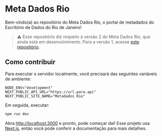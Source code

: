 # Meta Dados Rio

Bem-vindo(a) ao repositório do Meta Dados Rio, o portal de metadados do Escritório de Dados do Rio de Janeiro!

> ⚠️ Esse repositório diz respeito à versão 2 do Meta Dados Rio, que ainda está em desenvolvimento.
> Para a versão 1, acesse [este repositório](https://github.com/prefeitura-rio/meta-dados-rio).

## Como contribuir

Para executar o servidor localmente, você precisará das seguintes variáveis de ambiente:

```
NODE_ENV="development"
NEXT_PUBLIC_API_URL="https://url.para.api"
NEXT_PUBLIC_SITE_NAME="Metadados Rio"
```

Em seguida, executar:

```bash
npm run dev
```

Abra [http://localhost:3000](http://localhost:3000) e pronto, pode começar daí! Esse projeto usa [Next.js](https://nextjs.org/), então você pode conferir a documentação para mais detalhes.
